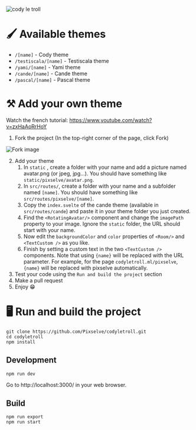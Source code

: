 ![cody le troll](https://imgur.com/eFv8MYD.png)

# 🖌 Available themes

- `/[name]` - Cody theme
- `/testiscala/[name]` - Testiscala theme
- `/yami/[name]` - Yami theme
- `/cande/[name]` - Cande theme
- `/pascal/[name]` - Pascal theme


# ⚒ Add your own theme

Watch the french tutorial: https://www.youtube.com/watch?v=zxHaAoRrHoY

1. Fork the project (In the top-right corner of the page, click Fork)
   
![Fork image](https://docs.github.com/assets/images/help/repository/fork_button.jpg)

2. Add your theme
   1. In `static` , create a folder with your name and add a picture named avatar.png (or jpeg, jpg...). You should have something like `static/pixselve/avatar.png`.
   2. In `src/routes/`, create a folder with your name and a subfolder named `[name]`. You should have something like `src/routes/pixselve/[name]`.
   3. Copy the `index.svelte` of the cande theme (available in `src/routes/cande`) and paste it in your theme folder you just created.
   4. Find the `<RotatingAvatar/>` component and change the `imagePath` property to your image. Ignore the `static` folder, the URL should start with your name.
   5. Now edit the `backgroundColor` and `color` properties of `<Room/>` and `<TextCustom />` as you like.
   6. Finish by setting a custom text in the two `<TextCustom />` components. Note that using `{name}` will be replaced with the URL parameter. For example, for the page `codyletroll.ml/pixselve`, `{name}` will be replaced with pixselve automatically.
3. Test your code using the `Run and build the project` section
4. Make a pull request
5. Enjoy 😁

# 🖥 Run and build the project
```shell
git clone https://github.com/Pixselve/codyletroll.git
cd codyletroll
npm install
```
## Development 


```shell
npm run dev
```

Go to http://localhost:3000/ in your web browser.


## Build
```shell
npm run export
npm run start
```
